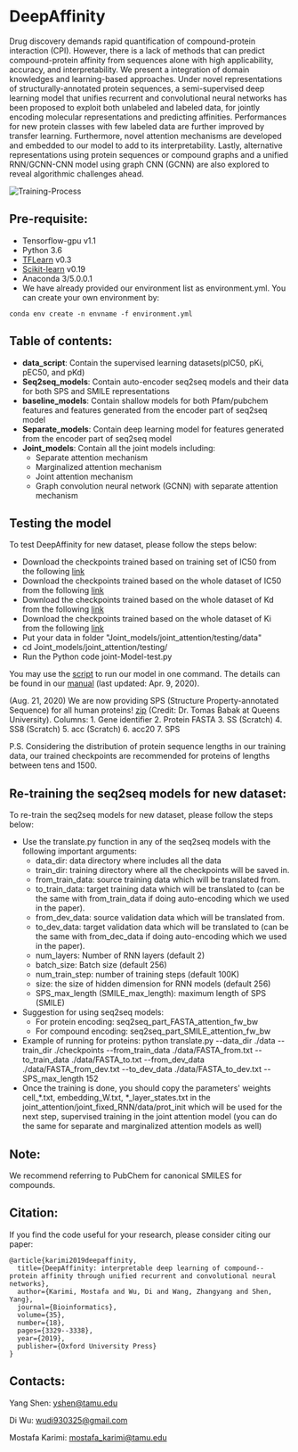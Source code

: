 # DeepAffinity
Drug discovery demands rapid quantification of compound-protein interaction  (CPI). However, there is a lack of methods that can predict compound-protein affinity from sequences alone with high applicability, accuracy, and interpretability. We present a integration of domain knowledges and learning-based approaches. Under novel representations of structurally-annotated protein sequences, a semi-supervised deep learning model that unifies recurrent and convolutional neural networks has been proposed to exploit both unlabeled and labeled data, for jointly encoding molecular representations and predicting affinities. Performances for new protein classes with few labeled data are further improved by transfer learning. Furthermore, novel attention mechanisms are developed and embedded to our model to add to its interpretability. Lastly, alternative representations using protein sequences or compound graphs and a unified RNN/GCNN-CNN model using graph CNN (GCNN) are also explored to reveal algorithmic challenges ahead.

![Training-Process](/main_fig.png)

## Pre-requisite:
* Tensorflow-gpu v1.1
* Python 3.6
* [TFLearn](http://tflearn.org/) v0.3
* [Scikit-learn](https://scikit-learn.org/stable/) v0.19
* Anaconda 3/5.0.0.1
* We have already provided our environment list as environment.yml. You can create your own environment by:
```
conda env create -n envname -f environment.yml
```
## Table of contents:
* **data_script**: Contain the supervised learning datasets(pIC50, pKi, pEC50, and pKd)
* **Seq2seq_models**: Contain auto-encoder seq2seq models and their data for both SPS and SMILE representations
* **baseline_models**: Contain shallow models for both Pfam/pubchem features and features generated from the encoder part of seq2seq model
* **Separate_models**: Contain deep learning model for features generated from the encoder part of seq2seq model
* **Joint_models**: Contain all the joint models including:
	* Separate attention mechanism
	* Marginalized attention mechanism
	* Joint attention mechanism
	* Graph convolution neural network (GCNN) with separate attention mechanism

## Testing the model
To test DeepAffinity for new dataset, please follow the steps below:
* Download the checkpoints trained based on training set of IC50 from the following [link](https://drive.google.com/drive/folders/1Pwn8uTyHNig4G2JDy0TErzH9hVacSadt?usp=sharing)
* Download the checkpoints trained based on the whole dataset of IC50 from the following [link](https://drive.google.com/drive/folders/1XAnXHSRnrO8DGA1drW3YnmaBaCihdiP5?usp=sharing)
* Download the checkpoints trained based on the whole dataset of Kd from the following [link](https://drive.google.com/drive/folders/14TC_6nbZt-YOV2IwlFt9EiAh_VcJqyRN?usp=sharing)
* Download the checkpoints trained based on the whole dataset of Ki from the following [link](https://drive.google.com/drive/folders/1DHkaqZFlykfr5YWPGJCaLZd8_bd_Z8Lh?usp=sharing)
* Put your data in folder "Joint_models/joint_attention/testing/data"
* cd Joint_models/joint_attention/testing/
* Run the Python code joint-Model-test.py

You may use the [script](DeepAffinity_inference.sh) to run our model in one command. The details can be found in our [manual](DeepAffinity_Manual.pdf) (last updated: Apr. 9, 2020).

(Aug. 21, 2020) We are now providing SPS (Structure Property-annotated Sequence) for all human proteins! [zip](https://github.com/Shen-Lab/DeepAffinity/blob/master/data/dataset/uniprot.human.scratch_outputs.w_sps.tab_corrected.zip)  (Credit: Dr. Tomas Babak at Queens University).  Columns: 1. Gene identifier 2. Protein FASTA  3. SS (Scratch)  4. SS8 (Scratch)  5. acc (Scratch)  6. acc20  7. SPS    

P.S. Considering the distribution of protein sequence lengths in our training data, our trained checkpoints are recommended for proteins of lengths between tens and 1500.  
 
## Re-training the seq2seq models for new dataset:
To re-train the seq2seq models for new dataset, please follow the steps below:
* Use the translate.py function in any of the seq2seq models with the following important arguments:
	* data_dir: data directory where includes all the data
	* train_dir: training directory where all the checkpoints will be saved in.
	* from_train_data: source training data which will be translated from.
	* to_train_data: target training data which will be translated to (can be the same with from_train_data if doing auto-encoding which we used in the paper).
	* from_dev_data: source validation data which will be translated from.
	* to_dev_data: target validation data which will be translated to (can be the same with from_dec_data if doing auto-encoding which we used in the paper).
	* num_layers: Number of RNN layers (default 2)
	* batch_size: Batch size (default 256)
	* num_train_step: number of training steps (default 100K)
	* size: the size of hidden dimension for RNN models (default 256)
	* SPS_max_length (SMILE_max_length): maximum length of SPS (SMILE)
* Suggestion for using seq2seq models:
	* For protein encoding: seq2seq_part_FASTA_attention_fw_bw
	* For compound encoding: seq2seq_part_SMILE_attention_fw_bw
* Example of running for proteins:
python translate.py --data_dir ./data --train_dir ./checkpoints --from_train_data ./data/FASTA_from.txt --to_train_data ./data/FASTA_to.txt --from_dev_data ./data/FASTA_from_dev.txt --to_dev_data ./data/FASTA_to_dev.txt --SPS_max_length 152
* Once the training is done, you should copy the parameters' weights cell_*.txt, embedding_W.txt, *_layer_states.txt in the joint_attention/joint_fixed_RNN/data/prot_init which will be used for the next step, supervised training in the joint attention model (you can do the same for separate and marginalized attention models as well)  
 

## Note:
We recommend referring to PubChem for canonical SMILES for compounds. 



## Citation:
If you find the code useful for your research, please consider citing our paper:
```
@article{karimi2019deepaffinity,
  title={DeepAffinity: interpretable deep learning of compound--protein affinity through unified recurrent and convolutional neural networks},
  author={Karimi, Mostafa and Wu, Di and Wang, Zhangyang and Shen, Yang},
  journal={Bioinformatics},
  volume={35},
  number={18},
  pages={3329--3338},
  year={2019},
  publisher={Oxford University Press}
}
```

## Contacts:
Yang Shen: yshen@tamu.edu

Di Wu: wudi930325@gmail.com

Mostafa Karimi: mostafa_karimi@tamu.edu

